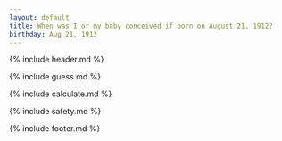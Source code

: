 ```yaml
---
layout: default
title: When was I or my baby conceived if born on August 21, 1912?
birthday: Aug 21, 1912
---
```


{% include header.md %}

{% include guess.md %}

{% include calculate.md %}

{% include safety.md %}

{% include footer.md %}




